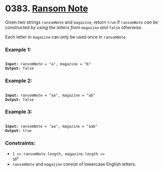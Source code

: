 # 0383. [Ransom Note](https://leetcode.com/problems/ransom-note/description/?envType=study-plan-v2&envId=top-interview-150)

Given two strings `ransomNote` and `magazine`, return `true` if `ransomNote` _can be constructed by using the letters from_ `magazine` _and_ `false` _otherwise_.

Each letter in `magazine` can only be used once in `ransomNote`.

### **Example 1:**

<pre><code>
<strong>Input:</strong> ransomNote = "a", magazine = "b"
<strong>Output:</strong> false
</code></pre>

### **Example 2:**

<pre><code>
<strong>Input:</strong> ransomNote = "aa", magazine = "ab"
<strong>Output:</strong> false
</code></pre>

### **Example 3:**

<pre><code>
<strong>Input:</strong> ransomNote = "aa", magazine = "aab"
<strong>Output:</strong> true
</code></pre>

### **Constraints:**

- <code>1 <= ransomNote.length, magazine.length <= 10<sup>5</sup></code>
- `ransomNote` and `magazine` consist of lowercase English letters.

